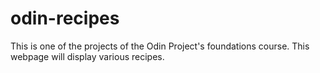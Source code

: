 # odin-recipes
This is one of the projects of the Odin Project's foundations course.
This webpage will display various recipes.